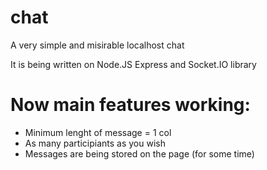 # chat
A very simple and misirable localhost chat


It is being written on Node.JS Express and Socket.IO library

# Now main features working:

- Minimum lenght of message = 1 col
- As many participiants as you wish
- Messages are being stored on the page (for some time)
